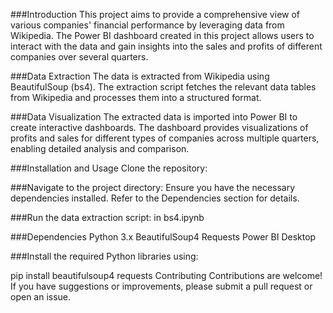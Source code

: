 ###Introduction
This project aims to provide a comprehensive view of various companies' financial performance by leveraging data from Wikipedia. The Power BI dashboard created in this project allows users to interact with the data and gain insights into the sales and profits of different companies over several quarters.


###Data Extraction
The data is extracted from Wikipedia using BeautifulSoup (bs4). The extraction script fetches the relevant data tables from Wikipedia and processes them into a structured format.

###Data Visualization
The extracted data is imported into Power BI to create interactive dashboards. The dashboard provides visualizations of profits and sales for different types of companies across multiple quarters, enabling detailed analysis and comparison.

###Installation and Usage
Clone the repository:

###Navigate to the project directory:
Ensure you have the necessary dependencies installed. Refer to the Dependencies section for details.

###Run the data extraction script:
in bs4.ipynb

###Dependencies
Python 3.x
BeautifulSoup4
Requests
Power BI Desktop

###Install the required Python libraries using:

pip install beautifulsoup4 requests
Contributing
Contributions are welcome! If you have suggestions or improvements, please submit a pull request or open an issue.